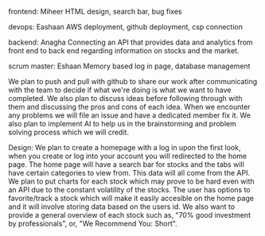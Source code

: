 frontend: Miheer
HTML design, search bar, bug fixes

devops: Eashaan
AWS deployment, github deployment, csp connection

backend: Anagha
Connecting an API that provides data and analytics from front end to back end regarding information on stocks and the market.

scrum master: Eshaan
Memory based log in page, database management

We plan to push and pull with github to share our work after communicating with the team to decide if what we're doing is what we want to have completed. We also plan to discuss ideas before following through with them and discussing the pros and cons of each idea. When we encounter any problems we will file an issue and have a dedicated member fix it. We also plan to implement AI to help us in the brainstorming and problem solving process which we will credit. 

Design: We plan to create a homepage with a log in upon the first look, when you create or log into your account you will redirected to the home page. The home page will have a search bar for stocks and the tabs will have certain categories to view from. This data will all come from the API. We plan to put charts for each stock which may prove to be hard even with an API due to the constant volatility of the stocks. The user has options to favorite/track a stock which will make it easily accesible on the home page and it will involve storing data based on the users id. We also want to provide a general overview of each stock such as, "70% good investment by professionals", or, "We Recommend You: Short".    